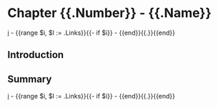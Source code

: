 # Chapter {{.Number}} - {{.Name}}

[i](./index.md) - {{range $i, $l := .Links}}{{- if $i}} - {{end}}{{.}}{{end}}

## Introduction

## Summary

[i](./index.md) - {{range $i, $l := .Links}}{{- if $i}} - {{end}}{{.}}{{end}}